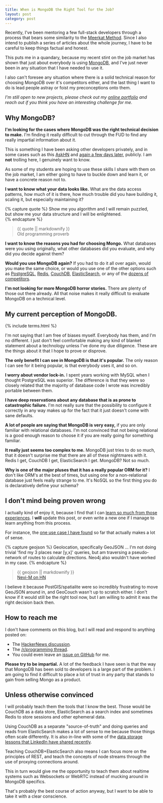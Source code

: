 ```yaml
---
title: When is MongoDB the Right Tool for the Job?
layout: post
category: post
---
```

Recently, I've been mentoring a few full-stack developers through a process that bears some similarity to the [Meerkat Method](http://datascienceretreat.com/meerkat-method.html). Since I also intend to publish a series of articles about the whole journey, I have to be careful to keep things factual and honest.

This puts me in a quandary, because my recent stint on the job market has shown that just about everybody is using [MongoDB](https://www.mongodb.com), and I've just never been in any situation that I have needed to use it.

I also can't foresee any situation where there is a solid technical reason for choosing MongoDB over it's competitors either, and the last thing I want to do is lead people astray or foist my preconceptions onto them.

_I'm still open to new projects, please check out my [online portfolio](/portfolio) and reach out if you think you have an interesting challenge for me._

## Why MongoDB?

__I'm looking for the cases where MongoDB was the right technical decision to make.__ I'm finding it really difficult to cut through the FUD to find any really impartial information about it.

This is something I have been asking other developers privately, and in some cases such as this [AskHN](https://news.ycombinator.com/item?id=7446919) and [again a few days later](https://news.ycombinator.com/item?id=7498637), publicly. I am __not__ trolling here, I genuinely want to know.

As some of my students are hoping to use these skills I share with them on the job market, I am either going to have to buckle down and learn it, or have a concrete reason not to.

__I want to know what your data looks like.__ What are the data access patterns, how much of it is there, how much trouble did you have building it, scaling it, but especially maintaining it?

{% capture quote %}
Show me you algorithm and I will remain puzzled,  
but show me your data structure and I will be enlightened.  
{% endcapture %}

<blockquote>{{ quote || markdownify }}<footer>Old programming proverb</footer></blockquote>

__I want to know the reasons you had for choosing Mongo.__ What databases were you using originally, what other databases did you evaluate, and why did you decide against them?

__Would you use MongoDB again?__ If you had to do it all over again, would you make the same choice, or would you use one of the other options such as [PostgreSQL](http://postgresql.org), [Redis](http://redis.io/), [CouchDB](http://couchdb.org), [ElasticSearch](http://elasticsearch.org), or any of the [dozens of competitors](http://en.wikipedia.org/wiki/NoSQL#Examples).

__I'm not looking for more MongoDB horror stories.__ There are plenty of those out there already. All that noise makes it really difficult to evaluate MongoDB on a technical level.

## My current perception of MongoDB.

{% include terms.html %}

I'm not saying that I am free of biases myself. Everybody has them, and I'm no different. I just don't feel comfortable making any kind
of blanket statement about a technology unless I've done my due diligence. These are the things about it that I hope to prove or disprove.

__The only benefit I can see in MongoDB is that it's popular.__ The only reason I can see for it being popular, is that everybody uses it, and so on.

__I worry about vendor lock-in.__ I spent years working with MySQL when I thought PostgreSQL was superior. The difference is that
they were so closely related that the majority of database code I wrote was incredibly portable between them.

__I have deep reservations about any database that is as prone to catastrophic failure.__ I'm not really sure that the possibility to configure it correctly
in any way makes up for the fact that it just doesn't come with sane defaults.

__A lot of people are saying that MongoDB is very easy,__ if you are only familiar with relational databases. I'm not convinced that not being relational is
a good enough reason to choose it if you are really going for something familiar.

__It really just seems too complex to me.__ MongoDB just tries to do so much, that it doesn't surprise me that
there are all of these nightmares with it. Redis I get, CouchDB I get, ElasticSearch I get. MongoDB? Not so much.

__Why is one of the major pluses that it has a really popular ORM for it?__ I don't like ORM's at the best of times, but using one for a non-relational database
just feels really strange to me. It's NoSQL so the first thing you do is declaratively define your schema? 

## I don't mind being proven wrong

I actually kind of enjoy it, because I find that I can [learn so much from those experiences](/2014/03/wrong-to-be-afraid-of-angular).
I __will__ update this post, or even write a new one if I manage to learn anything from this process.

For instance, the [one use case I have found](https://news.ycombinator.com/item?id=7498803) so far that actually makes a lot of sense.

{% capture geojson %}
Geolocation, specifically GeoJSON ... I'm not doing trivial 'find my 3 places near [y,x]' queries, but am traversing a pseudo-network of routes to calculate directions. Neo4j also wouldn't have worked in my case.
{% endcapture %}

<blockquote>{{ geojson || markdownify }}<footer><a href='https://news.ycombinator.com/item?id=7498803'>Nevi-M on HN</a></footer></blockquote>

I believe it because PostGIS/spatialite were so incredibly frustrating to move GeoJSON around in, and GeoCouch wasn't up to scratch either. I don't know if it would still be the right tool now, but I am willing to admit it was the right decision back then.

## How to reach me

I don't have comments on this blog, but I will read and respond to anything posted on:

* The <a href='https://news.ycombinator.com/item?id=7551125'>HackerNews discussion</a>.
* The <a href='http://www.reddit.com/r/programming/comments/22hf4c/when_is_mongodb_the_right_tool_for_the_job/'>/r/programming thread</a>.
* You could even leave an [issue on GitHub](https://github.com/Vertice/daemon-co-za/issues) for me.

<aside class='bs-callout bs-callout-warning'><strong>Please try to be impartial.</strong> A lot of the feedback I have seen is that the way that MongoDB has been sold to developers is a large part of the problem. I am going to find it difficult to place a lot of trust in any party that stands to gain from selling Mongo as a product.</aside>

## Unless otherwise convinced

I will probably teach them the tools that I know the best. Those would be CouchDB as a data store, ElasticSearch as a search index and sometimes Redis to store sessions and other ephemeral data.

Using CouchDB as a separate "source-of-truth" and doing queries and reads from ElasticSearch makes a lot of sense to me because those things often scale differently. It is also in-line  with some of the [data storage lessons that LinkedIn have shared recently](http://vitalflux.com/data-handled-linkedin-com/).

Teaching CouchDB+ElasticSearch also means I can focus more on the principles of REST, and teach the concepts of node streams through the use of proxying connections around. 

This in turn would give me the opportunity to teach them about realtime systems such as Websockets or WebRTC instead of mucking around in MongoDB specifics.

That's probably the best course of action anyway, but I want to be able to take it with a clear conscience.
